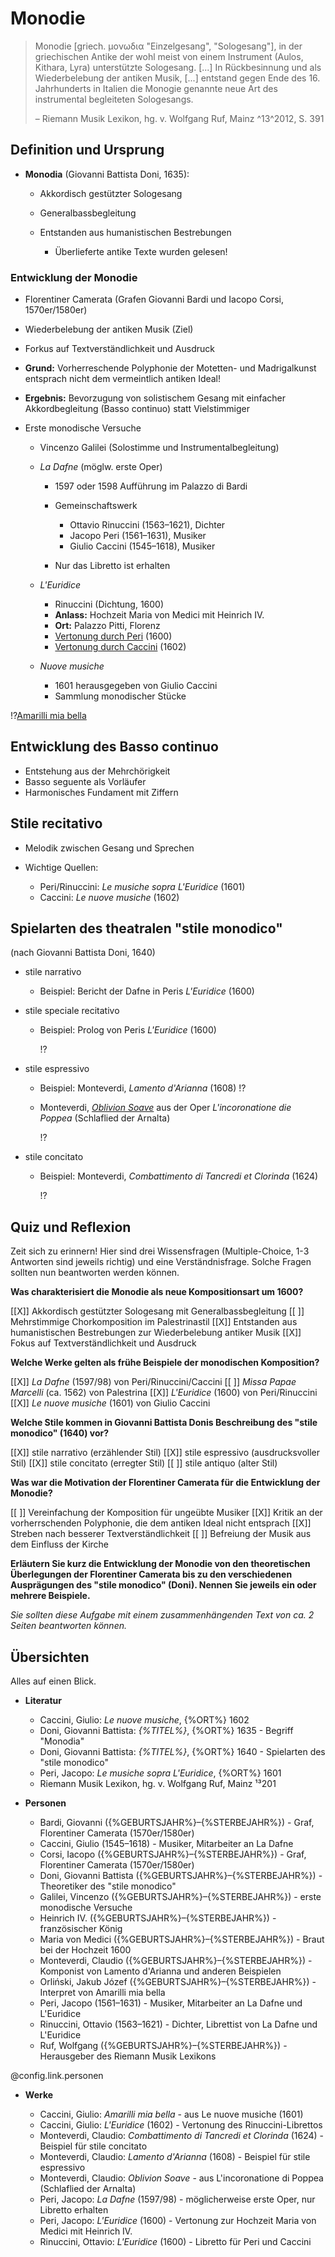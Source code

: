 <!--
author:   Dennis Ried
email:    dennis.ried@musikwiss.uni-halle.de
version:  1.0.0
language: de
narrator: Deutsch Female
import:   ../config.md
link:     ../style.css
link:     https://fonts.googleapis.com/css2?family=Source+Sans+3:ital,wght@0,200..900;1,200..900&display=swap
font:     Source Sans 3
tags:     barock, gattung, vokalmusik
-->

# Monodie

> Monodie [griech. μονωδια "Einzelgesang", "Sologesang"], in der griechischen Antike der wohl meist von einem Instrument (Aulos, Kithara, Lyra) unterstützte Sologesang.
> \[...\]
> In Rückbesinnung und als Wiederbelebung der antiken Musik, \[...\] entstand gegen Ende des 16. Jahrhunderts in Italien die Monogie genannte neue Art des instrumental begleiteten Sologesangs.
>
> – Riemann Musik Lexikon, hg. v. Wolfgang Ruf, Mainz ^13^2012, S. 391

## Definition und Ursprung
* **Monodia** (Giovanni Battista Doni, 1635):

  * Akkordisch gestützter Sologesang
  * Generalbassbegleitung
  * Entstanden aus humanistischen Bestrebungen

    * Überlieferte antike Texte wurden gelesen!

### Entwicklung der Monodie

* Florentiner Camerata (Grafen Giovanni Bardi und Iacopo Corsi, 1570er/1580er)
* Wiederbelebung der antiken Musik (Ziel)
* Forkus auf Textverständlichkeit und Ausdruck
* **Grund:** Vorherreschende Polyphonie der Motetten- und Madrigalkunst entsprach nicht dem vermeintlich antiken Ideal!
* **Ergebnis:** Bevorzugung von solistischem Gesang mit einfacher Akkordbegleitung (Basso continuo) statt Vielstimmiger 

* Erste monodische Versuche

  * Vincenzo Galilei (Solostimme und Instrumentalbegleitung)
  * _La Dafne_ (möglw. erste Oper)
    
    * 1597 oder 1598 Aufführung im Palazzo di Bardi
    * Gemeinschaftswerk

      * Ottavio Rinuccini (1563–1621), Dichter
      * Jacopo Peri (1561–1631), Musiker
      * Giulio Caccini (1545–1618), Musiker
    
    * Nur das Libretto ist erhalten

  * _L'Euridice_
    
    * Rinuccini (Dichtung, 1600) 
    * **Anlass:** Hochzeit Maria von Medici mit Heinrich IV.
    * **Ort:** Palazzo Pitti, Florenz
    * [Vertonung durch Peri](https://www.youtube.com/watch?v=v-Uf30MaXCY) (1600)
    * [Vertonung durch Caccini](https://www.youtube.com/watch?v=4EWX3p1ahWY) (1602)

  * _Nuove musiche_

    * 1601 herausgegeben von Giulio Caccini
    * Sammlung monodischer Stücke
  
!?[Amarilli mia bella](https://www.youtube.com/watch?v=bHVXUNtCcfk "Giulio Caccini: _Amarilli mia bella_, Jakub Józef Orliński")

## Entwicklung des Basso continuo
* Entstehung aus der Mehrchörigkeit
* Basso seguente als Vorläufer
* Harmonisches Fundament mit Ziffern

## Stile recitativo
* Melodik zwischen Gesang und Sprechen
* Wichtige Quellen:

  * Peri/Rinuccini: _Le musiche sopra L'Euridice_ (1601)
  * Caccini: _Le nuove musiche_ (1602)

## Spielarten des theatralen "stile monodico"
(nach Giovanni Battista Doni, 1640)

* stile narrativo 

  * Beispiel: Bericht der Dafne in Peris _L'Euridice_ (1600)

* stile speciale recitativo 

  * Beispiel: Prolog von Peris _L'Euridice_ (1600)
    
    !?[](https://www.youtube.com/watch?v=6Z1i4aYgmyc)

* stile espressivo 

  * Beispiel: Monteverdi, _Lamento d'Arianna_ (1608) !?[](https://www.youtube.com/watch?v=3iY1jBk50ok)
  * Monteverdi, [_Oblivion Soave_](https://youtu.be/MGRQhiaLTI8?si=XTwuiz0cB57rTsoz&t=7927 "Beginn der Arie bei 2:12:55") aus der Oper _L'incoronatione die Poppea_ (Schlaflied der Arnalta)

    !?[](https://www.youtube.com/watch?v=q1DE1dTdCNE)

* stile concitato

  * Beispiel: Monteverdi, _Combattimento di Tancredi et Clorinda_ (1624)
    
    !?[](https://www.youtube.com/watch?v=AT_Ktsg86gs) 

## Quiz und Reflexion
Zeit sich zu erinnern! Hier sind drei Wissensfragen (Multiple-Choice, 1-3 Antworten sind jeweils richtig) und eine Verständnisfrage. Solche Fragen sollten nun beantworten werden können.

**Was charakterisiert die Monodie als neue Kompositionsart um 1600?**

[[X]] Akkordisch gestützter Sologesang mit Generalbassbegleitung
[[ ]] Mehrstimmige Chorkomposition im Palestrinastil
[[X]] Entstanden aus humanistischen Bestrebungen zur Wiederbelebung antiker Musik
[[X]] Fokus auf Textverständlichkeit und Ausdruck

**Welche Werke gelten als frühe Beispiele der monodischen Komposition?**

[[X]] _La Dafne_ (1597/98) von Peri/Rinuccini/Caccini
[[ ]] _Missa Papae Marcelli_ (ca. 1562) von Palestrina
[[X]] _L'Euridice_ (1600) von Peri/Rinuccini
[[X]] _Le nuove musiche_ (1601) von Giulio Caccini

**Welche Stile kommen in Giovanni Battista Donis Beschreibung des "stile monodico" (1640) vor?**

[[X]] stile narrativo (erzählender Stil)
[[X]] stile espressivo (ausdrucksvoller Stil)
[[X]] stile concitato (erregter Stil)
[[ ]] stile antiquo (alter Stil)

**Was war die Motivation der Florentiner Camerata für die Entwicklung der Monodie?**

[[ ]] Vereinfachung der Komposition für ungeübte Musiker
[[X]] Kritik an der vorherrschenden Polyphonie, die dem antiken Ideal nicht entsprach
[[X]] Streben nach besserer Textverständlichkeit
[[ ]] Befreiung der Musik aus dem Einfluss der Kirche

**Erläutern Sie kurz die Entwicklung der Monodie von den theoretischen Überlegungen der Florentiner Camerata bis zu den verschiedenen Ausprägungen des "stile monodico" (Doni). Nennen Sie jeweils ein oder mehrere Beispiele.**

*Sie sollten diese Aufgabe mit einem zusammenhängenden Text von ca. 2 Seiten beantworten können.*

## Übersichten

Alles auf einen Blick.

* **Literatur**

  * Caccini, Giulio: *Le nuove musiche*, {%ORT%} 1602
  * Doni, Giovanni Battista: *{%TITEL%}*, {%ORT%} 1635 - Begriff "Monodia"
  * Doni, Giovanni Battista: *{%TITEL%}*, {%ORT%} 1640 - Spielarten des "stile monodico"
  * Peri, Jacopo: *Le musiche sopra L'Euridice*, {%ORT%} 1601
  * Riemann Musik Lexikon, hg. v. Wolfgang Ruf, Mainz ¹³201

* **Personen**

  * Bardi, Giovanni ({%GEBURTSJAHR%}–{%STERBEJAHR%}) - Graf, Florentiner Camerata (1570er/1580er)
  * Caccini, Giulio (1545–1618) - Musiker, Mitarbeiter an La Dafne
  * Corsi, Iacopo ({%GEBURTSJAHR%}–{%STERBEJAHR%}) - Graf, Florentiner Camerata (1570er/1580er)
  * Doni, Giovanni Battista ({%GEBURTSJAHR%}–{%STERBEJAHR%}) - Theoretiker des "stile monodico"
  * Galilei, Vincenzo ({%GEBURTSJAHR%}–{%STERBEJAHR%}) - erste monodische Versuche
  * Heinrich IV. ({%GEBURTSJAHR%}–{%STERBEJAHR%}) - französischer König
  * Maria von Medici ({%GEBURTSJAHR%}–{%STERBEJAHR%}) - Braut bei der Hochzeit 1600
  * Monteverdi, Claudio ({%GEBURTSJAHR%}–{%STERBEJAHR%}) - Komponist von Lamento d'Arianna und anderen Beispielen
  * Orliński, Jakub Józef ({%GEBURTSJAHR%}–{%STERBEJAHR%}) - Interpret von Amarilli mia bella
  * Peri, Jacopo (1561–1631) - Musiker, Mitarbeiter an La Dafne und L'Euridice
  * Rinuccini, Ottavio (1563–1621) - Dichter, Librettist von La Dafne und L'Euridice
  * Ruf, Wolfgang ({%GEBURTSJAHR%}–{%STERBEJAHR%}) - Herausgeber des Riemann Musik Lexikons

@config.link.personen

* **Werke**
  
  * Caccini, Giulio: *Amarilli mia bella* - aus Le nuove musiche (1601)
  * Caccini, Giulio: *L'Euridice* (1602) - Vertonung des Rinuccini-Librettos
  * Monteverdi, Claudio: *Combattimento di Tancredi et Clorinda* (1624) - Beispiel für stile concitato
  * Monteverdi, Claudio: *Lamento d'Arianna* (1608) - Beispiel für stile espressivo
  * Monteverdi, Claudio: *Oblivion Soave* - aus L'incoronatione di Poppea (Schlaflied der Arnalta)
  * Peri, Jacopo: *La Dafne* (1597/98) - möglicherweise erste Oper, nur Libretto erhalten
  * Peri, Jacopo: *L'Euridice* (1600) - Vertonung zur Hochzeit Maria von Medici mit Heinrich IV.
  * Rinuccini, Ottavio: *L'Euridice* (1600) - Libretto für Peri und Caccini

 
